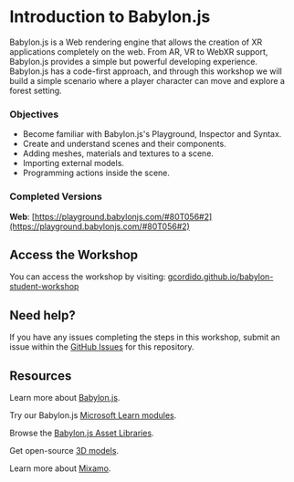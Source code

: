 # Introduction to Babylon.js 

Babylon.js is a Web rendering engine that allows the creation of XR applications completely on the web. From AR, VR to WebXR support, Babylon.js provides a simple but powerful developing experience. Babylon.js has a code-first approach, and through this workshop we will build a simple scenario where a player character can move and explore a forest setting.

### Objectives

- Become familiar with Babylon.js's Playground, Inspector and Syntax.
- Create and understand scenes and their components.
- Adding meshes, materials and textures to a scene.
- Importing external models.
- Programming actions inside the scene.

### Completed Versions

**Web**: [https://playground.babylonjs.com/#80T056#2](https://playground.babylonjs.com/#80T056#2)


## Access the Workshop

You can access the workshop by visiting: [gcordido.github.io/babylon-student-workshop]("https://gcordido.github.io/babylon-student-workshop/")

## Need help?

If you have any issues completing the steps in this workshop, submit an issue within the [GitHub Issues](https://github.com/gcordido/babylon-student-workshop/issues) for this repository.

## Resources

Learn more about [Babylon.js](https://doc.babylonjs.com/).

Try our Babylon.js [Microsoft Learn modules](https://docs.microsoft.com/learn/browse/?terms=babylon.js).

Browse the [Babylon.js Asset Libraries](https://doc.babylonjs.com/toolsAndResources/assetLibraries).

Get open-source [3D models](https://aka.ms/models).

Learn more about [Mixamo](https://www.mixamo.com/).
